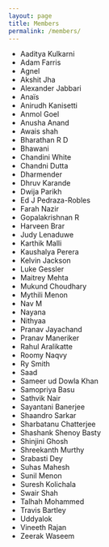 ```yaml
---
layout: page
title: Members
permalink: /members/
---
```


* Aaditya Kulkarni
* Adam Farris
* Agnel 
* Akshit Jha
* Alexander Jabbari
* Anaïs
* Anirudh Kanisetti
* Anmol Goel
* Anusha Anand
* Awais shah
* Bharathan R D
* Bhawani
* Chandini White
* Chandni Dutta
* Dharmender 
* Dhruv Karande
* Dwija Parikh
* Ed J Pedraza-Robles
* Farah Nazir
* Gopalakrishnan R
* Harveen Brar
* Judy Lenaduwe
* Karthik Malli
* Kaushalya Perera
* Kelvin Jackson
* Luke Gessler
* Maitrey Mehta
* Mukund Choudhary
* Mythili Menon
* Nav M
* Nayana
* Nithyaa
* Pranav Jayachand
* Pranav Maneriker
* Rahul Aralikatte
* Roomy Naqvy
* Ry Smith
* Saad
* Sameer ud Dowla Khan
* Samopriya Basu
* Sathvik Nair
* Sayantani Banerjee
* Shaandro Sarkar
* Sharbatanu Chatterjee
* Shashank Shenoy Basty 
* Shinjini Ghosh
* Shreekanth Murthy
* Srabasti Dey
* Suhas Mahesh
* Sunil Menon
* Suresh Kolichala
* Swair Shah
* Talhah Mohammed
* Travis Bartley
* Uddyalok
* Vineeth Rajan
* Zeerak Waseem